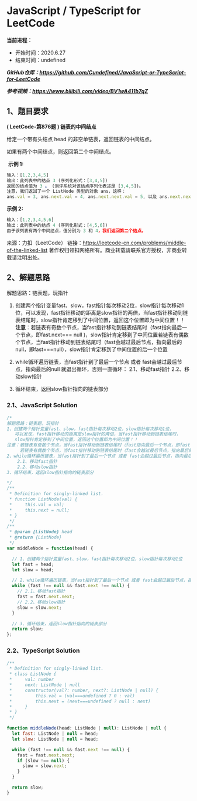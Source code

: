 ﻿# JavaScript / TypeScript for LeetCode 
**当前进程：**

 - 开始时间：2020.6.27 
 - 结束时间：undefined

***GitHub仓库：https://github.com/Cundefined/JavaScript-or-TypeScript-for-LeetCode***

***参考视频：https://www.bilibili.com/video/BV1wA411b7qZ***

## 1、题目要求
**( LeetCode-第876题 )  链表的中间结点**
       
给定一个带有头结点 head 的非空单链表，返回链表的中间结点。

如果有两个中间结点，则返回第二个中间结点。


​	  **示例 1:**

```javascript
输入：[1,2,3,4,5]
输出：此列表中的结点 3 (序列化形式：[3,4,5])
返回的结点值为 3 。 (测评系统对该结点序列化表述是 [3,4,5])。
注意，我们返回了一个 ListNode 类型的对象 ans，这样：
ans.val = 3, ans.next.val = 4, ans.next.next.val = 5, 以及 ans.next.next.next = NULL.
```
**示例 2:**
```javascript
输入：[1,2,3,4,5,6]
输出：此列表中的结点 4 (序列化形式：[4,5,6])
由于该列表有两个中间结点，值分别为 3 和 4，我们返回第二个结点。
```
来源：力扣（LeetCode）
链接：https://leetcode-cn.com/problems/middle-of-the-linked-list
著作权归领扣网络所有。商业转载请联系官方授权，非商业转载请注明出处。

## 2、解题思路
解题思路：链表题，玩指针
 1. 创建两个指针变量fast、slow，fast指针每次移动2位，slow指针每次移动1位，可以发现，fast指针移动的距离是slow指针的两倍，当fast指针移动到链表结尾时，slow指针肯定移到了中间位置，返回这个位置即为中间位置！！
**注意**：若链表有奇数个节点，当fast指针移动到链表结尾时（fast指向最后一个节点，即fast.next=== null )，slow指针肯定移到了中间位置若链表有偶数个节点，当fast指针移动到链表结尾时（fast会越过最后节点，指向最后的null，即fast===null），slow指针肯定移到了中间位置的后一个位置
 

 2. while循环遍历链表，当fast指针到了最后一个节点 或者 fast会越过最后节点，指向最后的null 就退出循环，否则一直循环：
 	2.1、移动fast指针
    2.2、移动slow指针
 3. 循环结束，返回slow指针指向的链表部分
 

### 2.1、JavaScript Solution

```javascript
/*
解题思路：链表题，玩指针
1、创建两个指针变量fast、slow，fast指针每次移动2位，slow指针每次移动1位，
   可以发现，fast指针移动的距离是slow指针的两倍，当fast指针移动到链表结尾时，
   slow指针肯定移到了中间位置，返回这个位置即为中间位置！！
注意：若链表有奇数个节点，当fast指针移动到链表结尾时（fast指向最后一个节点，即fast.next===null），slow指针肯定移到了中间位置
     若链表有偶数个节点，当fast指针移动到链表结尾时（fast会越过最后节点，指向最后的null，即fast===null），slow指针肯定移到了中间位置的后一个位置
2、while循环遍历链表，当fast指针到了最后一个节点 或者 fast会越过最后节点，指向最后的null 就退出循环，否则一直循环：
    2.1、移动fast指针
    2.2、移动slow指针
3、循环结束，返回slow指针指向的链表部分

*/
/**
 * Definition for singly-linked list.
 * function ListNode(val) {
 *     this.val = val;
 *     this.next = null;
 * }
 */
/**
 * @param {ListNode} head
 * @return {ListNode}
 */
var middleNode = function(head) {

  // 1、创建两个指针变量fast、slow，fast指针每次移动2位，slow指针每次移动1位
  let fast = head;
  let slow = head;

  // 2、while循环遍历链表，当fast指针到了最后一个节点 或者 fast会越过最后节点，指向最后的null 就退出循环，否则一直循环：
  while (fast !== null && fast.next !== null) {
    // 2.1、移动fast指针
    fast = fast.next.next;
    // 2.2、移动slow指针
    slow = slow.next;
  }

  // 3、循环结束，返回slow指针指向的链表部分
  return slow;
};
```


### 2.2、TypeScript Solution

```javascript
/**
 * Definition for singly-linked list.
 * class ListNode {
 *     val: number
 *     next: ListNode | null
 *     constructor(val?: number, next?: ListNode | null) {
 *         this.val = (val===undefined ? 0 : val)
 *         this.next = (next===undefined ? null : next)
 *     }
 * }
 */

function middleNode(head: ListNode | null): ListNode | null {
  let fast: ListNode | null = head;
  let slow: ListNode | null = head;

  while (fast !== null && fast.next !== null) {
    fast = fast.next.next;
    if (slow !== null) {
      slow = slow.next;
    }
  }

  return slow;
}
```

